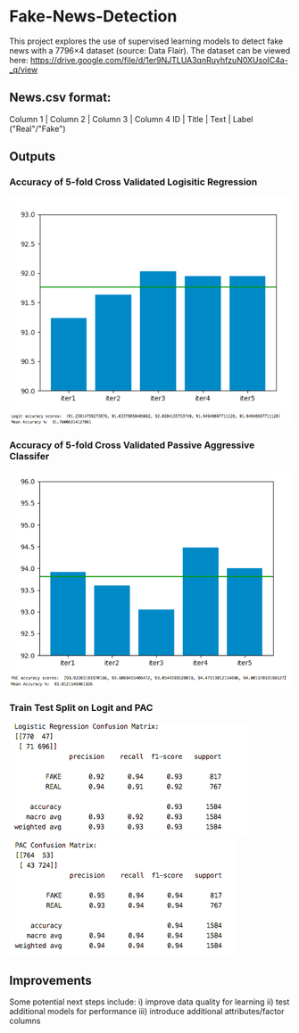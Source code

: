 # Fake-News-Detection

This project explores the use of supervised learning models to detect fake news with a 7796×4 dataset (source: Data Flair). The dataset can be viewed here: https://drive.google.com/file/d/1er9NJTLUA3qnRuyhfzuN0XUsoIC4a-_q/view

## News.csv format:
Column 1 | Column 2 | Column 3 | Column 4 
   ID    |   Title  |   Text   |   Label ("Real"/"Fake")

## Outputs
### Accuracy of 5-fold Cross Validated Logisitic Regression
![logit_fakenews_barplot](./outputs/logit_fakenews_barplot.png)
![logit_fakenews_output](./outputs/logit_fakenews_output.png)

### Accuracy of 5-fold Cross Validated Passive Aggressive Classifer
![pac_fakenews_barplot](./outputs/pac_fakenews_barplot.png)
![pac_fakenews_output](./outputs/pac_fakenews_output.png)

### Train Test Split on Logit and PAC
![logit_fakenews_single_test_output](./outputs/logit_fakenews_single_test_output.png)
![pac_fakenews_single_test_output](./outputs/pac_fakenews_single_test_output.png)

## Improvements
Some potential next steps include:
i) improve data quality for learning 
ii) test additional models for performance
iii) introduce additional attributes/factor columns 
